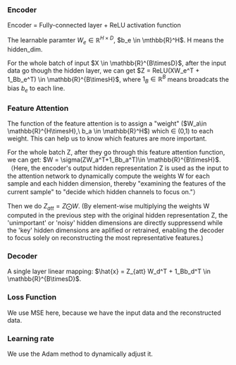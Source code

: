 ### Encoder

Encoder = Fully-connected layer + ReLU activation function

The learnable paramter $W_e \in \mathbb{R}^{H \times D}$, $b_e \in \mthbb{R}^H$. H means the hidden_dim.

For the whole batch of input $X \in \mathbb{R}^{B\timesD}$, after the input data go though the hidden layer, we can get $Z = ReLU(XW_e^T + 1_Bb_e^T) \in \mathbb{R}^{B\timesH}$, where $1_B \in \mathbb{R}^B$ means broadcats the bias $b_e$ to each line.

### Feature Attention

The function of the feature attention is to assign a "weight" ($W_a\in \mathbb{R}^{H\timesH},\ b_a \in \mathbb{R}^H$) which $\in$ (0,1) to each weight. This can help us to know which features are more important.

For the whole batch Z, after they go through this feature attention function, we can get: $W = \sigma(ZW_a^T+1_Bb_a^T)\in \mathbb{R}^{B\timesH}$.
（Here, the encoder's output hidden representation Z is used as the input to the attention network to dynamically compute the weights W for each sample and each hidden dimension, thereby "examining the features of the current sample" to "decide which hidden channels to focus on."）

Then we do $Z_{att} = Z \bigodot W$.
(By element-wise multiplying the weights W computed in the previous step with the original hidden representation Z, the 'unimportant' or 'noisy' hidden dimensions are directly suppressend while the 'key' hidden dimensions are aplified or retrained, enabling the decoder to focus solely on reconstructing the most representative features.)

### Decoder

A single layer linear mapping: $\hat{x} = Z_{att} W_d^T + 1_Bb_d^T \in \mathbb{R}^{B\timesD}$.

### Loss Function

We use MSE here, because we have the input data and the reconstructed data.

### Learning rate

We use the Adam method to dynamically adjust it.